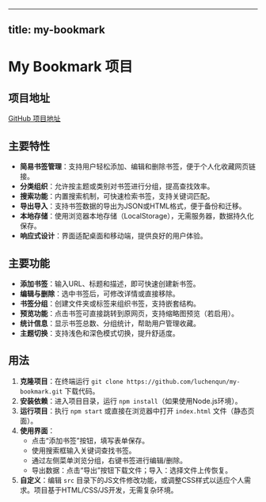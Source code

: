 
---
title: my-bookmark
---

# My Bookmark 项目

## 项目地址
[GitHub 项目地址](https://github.com/luchenqun/my-bookmark)

## 主要特性
- **简易书签管理**：支持用户轻松添加、编辑和删除书签，便于个人化收藏网页链接。
- **分类组织**：允许按主题或类别对书签进行分组，提高查找效率。
- **搜索功能**：内置搜索机制，可快速检索书签，支持关键词匹配。
- **导出导入**：支持书签数据的导出为JSON或HTML格式，便于备份和迁移。
- **本地存储**：使用浏览器本地存储（LocalStorage），无需服务器，数据持久化保存。
- **响应式设计**：界面适配桌面和移动端，提供良好的用户体验。

## 主要功能
- **添加书签**：输入URL、标题和描述，即可快速创建新书签。
- **编辑与删除**：选中书签后，可修改详情或直接移除。
- **书签分组**：创建文件夹或标签来组织书签，支持嵌套结构。
- **预览功能**：点击书签可直接跳转到原网页，支持缩略图预览（若启用）。
- **统计信息**：显示书签总数、分组统计，帮助用户管理收藏。
- **主题切换**：支持浅色和深色模式切换，提升舒适度。

## 用法
1. **克隆项目**：在终端运行 `git clone https://github.com/luchenqun/my-bookmark.git` 下载代码。
2. **安装依赖**：进入项目目录，运行 `npm install`（如果使用Node.js环境）。
3. **运行项目**：执行 `npm start` 或直接在浏览器中打开 `index.html` 文件（静态页面）。
4. **使用界面**：
   - 点击“添加书签”按钮，填写表单保存。
   - 使用搜索框输入关键词查找书签。
   - 通过左侧菜单浏览分组，右键书签进行编辑/删除。
   - 导出数据：点击“导出”按钮下载文件；导入：选择文件上传恢复。
5. **自定义**：编辑 `src` 目录下的JS文件修改功能，或调整CSS样式以适应个人需求。项目基于HTML/CSS/JS开发，无需复杂环境。